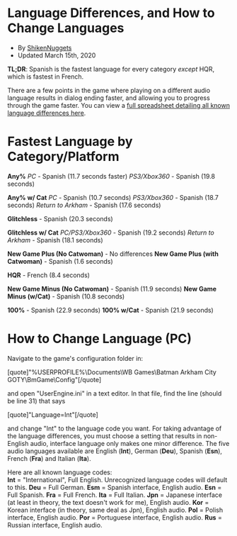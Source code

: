 # Language Differences, and How to Change Languages
- By [ShikenNuggets](https://www.speedrun.com/user/ShikenNuggets)
- Updated March 15th, 2020

**TL;DR**: Spanish is the fastest language for every category *except* HQR, which is fastest in French.

There are a few points in the game where playing on a different audio language results in dialog ending faster, and allowing you to progress through the game faster. You can view a [full spreadsheet detailing all known language differences here](https://docs.google.com/spreadsheets/d/1IKkIDsWLHIBuIRkccrBSSW0kj0DUEJzlh97NLzSERkw/edit#gid=0).

# Fastest Language by Category/Platform
**Any%**
*PC* - Spanish (11.7 seconds faster)
*PS3/Xbox360* - Spanish (19.8 seconds)

**Any% w/ Cat**
*PC* - Spanish (10.7 seconds)
*PS3/Xbox360* - Spanish (18.7 seconds)
*Return to Arkham* - Spanish (17.6 seconds)

**Glitchless** - Spanish (20.3 seconds)

**Glitchless w/ Cat**
*PC/PS3/Xbox360* - Spanish (19.2 seconds)
*Return to Arkham* - Spanish (18.1 seconds)

**New Game Plus (No Catwoman)** - No differences
**New Game Plus (with Catwoman)** - Spanish (1.6 seconds)

**HQR** - French (8.4 seconds)

**New Game Minus (No Catwoman)** - Spanish (11.9 seconds)
**New Game Minus (w/Cat)** - Spanish (10.8 seconds) 

**100%** - Spanish (22.9 seconds)
**100% w/Cat** - Spanish (21.9 seconds)

# How to Change Language (PC)
Navigate to the game's configuration folder in:

[quote]"%USERPROFILE%\Documents\WB Games\Batman Arkham City GOTY\BmGame\Config\"[/quote]

and open "UserEngine.ini" in a text editor. In that file, find the line (should be line 31) that says

[quote]"Language=Int"[/quote]

and change "Int" to the language code you want. For taking advantage of the language differences, you must choose a setting that results in non-English audio, interface language only makes one minor difference. The five audio languages available are English (**Int**), German (**Deu**), Spanish (**Esn**), French (**Fra**) and Italian (**Ita**).

Here are all known language codes:  
**Int** = "International", Full English. Unrecognized language codes will default to this.
**Deu** = Full German.
**Esm** = Spanish interface, English audio.
**Esn** = Full Spanish.
**Fra** = Full French.
**Ita** = Full Italian.
**Jpn** = Japanese interface (at least in theory, the text doesn't work for me), English audio.
**Kor** = Korean interface (in theory, same deal as Jpn), English audio.
**Pol** = Polish interface, English audio.
**Por** = Portuguese interface, English audio.
**Rus** = Russian interface, English audio.